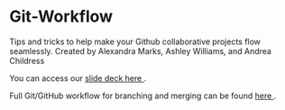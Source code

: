 # Git-Workflow
Tips and tricks to help make your Github collaborative projects flow seamlessly.
Created by Alexandra Marks, Ashley Williams, and Andrea Childress

You can access our <a href = "https://docs.google.com/presentation/d/1ZsFZfb3sz3k0gOwkE1jJwFzz2MPSA0oBCr7xpUVRyJk/edit?usp=sharing"> slide deck here </a>.

Full Git/GitHub workflow for branching and merging can be found <a href="https://docs.google.com/document/d/1bND98856ehzy1IcCmBXzpbZ4gAH2suIINgwaBO8-Lvw/edit?usp=sharing"> here </a>.

